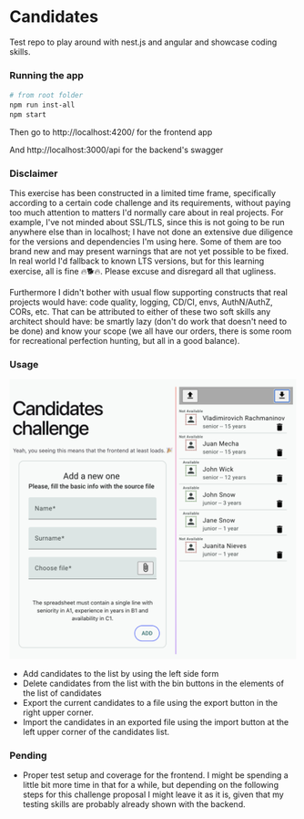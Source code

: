# Candidates
Test repo to play around with nest.js and angular and showcase coding skills.

### Running the app

``` bash
# from root folder
npm run inst-all
npm start
```

Then go to http://localhost:4200/ for the frontend app

And http://localhost:3000/api for the backend's swagger

### Disclaimer

This exercise has been constructed in a limited time frame, specifically according to a certain code challenge and its requirements, without paying too much attention to matters I'd normally care about in real projects. For example, I've not minded about SSL/TLS, since this is not going to be run anywhere else than in localhost; I have not done an extensive due diligence for the versions and dependencies I'm using here. Some of them are too brand new and may present warnings that are not yet possible to be fixed. In real world I'd fallback to known LTS versions, but for this learning exercise, all is fine 🔥🐕🔥.
Please excuse and disregard all that ugliness.

Furthermore I didn't bother with usual flow supporting constructs that real projects would have: code quality, logging, CD/CI, envs, AuthN/AuthZ, CORs, etc.
That can be attributed to either of these two soft skills any architect should have: be smartly lazy (don't do work that doesn't need to be done) and know your scope (we all have our orders, there is some room for recreational perfection hunting, but all in a good balance).

### Usage

![myimage](docs/candidatesMain.png?raw=true)

- Add candidates to the list by using the left side form
- Delete candidates from the list with the bin buttons in the elements of the list of candidates
- Export the current candidates to a file using the export button in the right upper corner.
- Import the candidates in an exported file using the import button at the left upper corner of the candidates list.

### Pending

- Proper test setup and coverage for the frontend. I might be spending a little bit more time in that for a while, but depending on the following steps for this challenge proposal I might leave it as it is, given that my testing skills are probably already shown with the backend.
